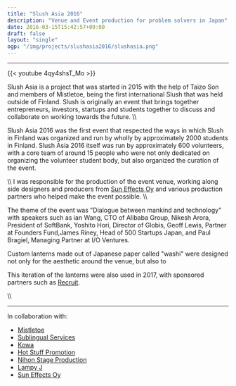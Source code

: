 ```yaml
---
title: "Slush Asia 2016"
description: "Venue and Event production for problem solvers in Japan"
date: 2016-03-15T15:42:57+09:00
draft: false
layout: "single"
ogp: "/img/projects/slushasia2016/slushasia.png"
---
```

---


{{< youtube 4qy4shsT_Mo >}}

Slush Asia is a project that was started in 2015 with the help of Taizo Son and members of Mistletoe, being the first international Slush that was held outside of Finland.
Slush is originally an event that brings together entrepreneurs, investors, startups and students together to discuss and collaborate on working towards the future.
\\\\

Slush Asia 2016 was the first event that respected the ways in which Slush in Finland was organized and run by wholly by approximately 2000 students in Finland. Slush Asia 2016 itself was run by approximately 600 volunteers, with a core team of around 15 people who were not only dedicated on organizing the volunteer student body, but also organized the curation of the event.

\\\\
I was responsible for the production of the event venue, working along side designers and producers from [Sun Effects Oy](http://www.suneffects.fi/) and various production partners who helped make the event possible.
\\\

The theme of the event was "Dialogue between mankind and technology" with speakers such as ian Wang, CTO of Alibaba Group, Nikesh Arora, President of SoftBank, Yoshito Hori, Director of Globis, Geoff Lewis, Partner at Founders Fund,James Riney, Head of 500 Startups Japan, and Paul Bragiel, Managing Partner at I/O Ventures.


Custom lanterns made out of Japanese paper called "washi" were designed not only for the aesthetic around the venue, but also to 

This iteration of the lanterns were also used in 2017, with sponsored partners such as [Recruit]().

\\\\

---

In collaboration with: 

* [Mistletoe](http://mistletoe.co/en/) 
* [Sublingual Services](http://sublingual.biz/)
* [Kowa](http://www.kowa.co.jp/)
* [Hot Stuff Promotion](https://www.red-hot.ne.jp/)
* [Nihon Stage Production](http://nihonstage.co.jp/top/)
* [Lampy J](http://www.lampy-j.com/)
* [Sun Effects Oy](http://www.suneffects.fi/)